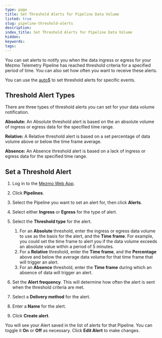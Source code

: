 ```yaml
---
type: page
title: Set Threshold Alerts for Pipeline Data Volume
listed: true
slug: pipeline-threshold-alerts
description: 
index_title: Set Threshold Alerts for Pipeline Data Volume
hidden: 
keywords: 
tags: 
---
```


You can set alerts to notify you when the data ingress or egress for your Mezmo Telemetry Pipeline has reached threshold criteria for a specified period of time. You can also set how often you want to receive these alerts. 

You can use the [auto$](/telemetry-pipelines/aggregate-processor) to set threshold alerts for specific events. 

## Threshold Alert Types

There are three types of threshold alerts you can set for your data volume notification.

**Absolute:** An  Absolute threshold alert is based on the an absolute volume of ingress or egress data for the specified time range. 

**Relative:** A Relative threshold alert is based on a set percentage of data volume above or below the time frame average. 

**Absence:** An Absence threshold alert is based on a lack of ingress or egress data for the specified time range. 

## Set a Threshold Alert

1. Log in to the [Mezmo Web App](https://app.mezmo.com). 
2. Click **Pipelines**.
3. Select the Pipeline you want to set an alert for, then click **Alerts**. 
4. Select either **Ingress** or **Egress** for the type of alert. 
5. Select the **Threshold type** for the alert. 
    1. For an **Absolute** threshold, enter the ingress or egress data volume to use as the basis for the alert, and the **Time frame**. For example, you could set the time frame to alert you if the data volume exceeds an absolute value within a period of 5 minutes. 
    2. For a **Relative** threshold, enter the **Time frame**, and the **Percentage** above and below the average data volume for that time frame that will trigger an alert. 
    3. For an **Absence** threshold, enter the **Time frame** during which an absence of data will trigger an alert. 

6. Set the **Alert frequency**. This will determine how often the alert is sent when the threshold criteria are met. 
7. Select a **Delivery method** for the alert.  
8. Enter a **Name** for the alert. 
9. Click **Create alert**. 

You will see your Alert saved in the list of alerts for that Pipeline. You can toggle it **On** or **Off** as necessary. Click **Edit Alert** to make changes.
